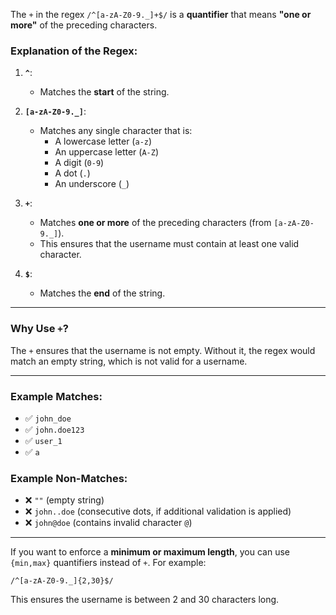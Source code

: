 The `+` in the regex `/^[a-zA-Z0-9._]+$/` is a **quantifier** that means **"one or more"** of the preceding characters.

### Explanation of the Regex:
1. **`^`**:
   - Matches the **start** of the string.

2. **`[a-zA-Z0-9._]`**:
   - Matches any single character that is:
     - A lowercase letter (`a-z`)
     - An uppercase letter (`A-Z`)
     - A digit (`0-9`)
     - A dot (`.`)
     - An underscore (`_`)

3. **`+`**:
   - Matches **one or more** of the preceding characters (from `[a-zA-Z0-9._]`).
   - This ensures that the username must contain at least one valid character.

4. **`$`**:
   - Matches the **end** of the string.

---

### Why Use `+`?
The `+` ensures that the username is not empty. Without it, the regex would match an empty string, which is not valid for a username.

---

### Example Matches:
- ✅ `john_doe`
- ✅ `john.doe123`
- ✅ `user_1`
- ✅ `a`

### Example Non-Matches:
- ❌ `""` (empty string)
- ❌ `john..doe` (consecutive dots, if additional validation is applied)
- ❌ `john@doe` (contains invalid character `@`)

---

If you want to enforce a **minimum or maximum length**, you can use `{min,max}` quantifiers instead of `+`. For example:
```regex
/^[a-zA-Z0-9._]{2,30}$/
```
This ensures the username is between 2 and 30 characters long.